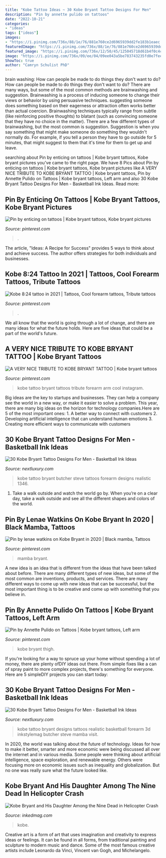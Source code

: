 ```yaml
---
title: "Kobe Tattoo Ideas ~ 30 Kobe Bryant Tattoo Designs For Men"
description: "Pin by annette pulido on tattoos"
date: "2022-10-21"
categories:
- "ideas"
tags: ["ideas"]
images:
- "https://i.pinimg.com/736x/88/1e/76/881e760ce2d6965939dd2fe183b1eaec.jpg"
featuredImage: "https://i.pinimg.com/736x/88/1e/76/881e760ce2d6965939dd2fe183b1eaec.jpg"
featured_image: "https://i.pinimg.com/736x/12/50/45/125045718d61b4f0c4c6c2f4ef80ae64.jpg"
image: "https://i.pinimg.com/736x/09/ee/04/09ee043a5be783743235fd0e7fee0c15.jpg"
ShowToc: true
author: "Camryn Schulist PhD"
---
```



brain washing: How can people be made to do things they don't want to do?
How can people be made to do things they don't want to do? There are many ways, but some of the most common methods are brainwashing and suggestion. Brainwashing is a process of inducing someone to change their views or behavior by using persuasive techniques. suggesting someone does something based on their eagerness or attraction often works better than actual coercion. Brainwashing techniques typically range from subtle (like reinforcing positive thoughts) to blatant (such as convincing someone that they have no choice in the matter). 
There are a few different types of brainwashing, but the most common is suggestion. Suggestion is when you say something that might make someone do something they wouldn't normally do. For example, if you tell a person they have to go outside for 5 minutes, that might suggest to them that it's time for them to get up and leave.

	

		
searching about Pin by enticing on tattoos | Kobe bryant tattoos, Kobe bryant pictures you've came to the right page. We have 8 Pics about Pin by enticing on tattoos | Kobe bryant tattoos, Kobe bryant pictures like A VERY NICE TRIBUTE TO KOBE BRYANT TATTOO | Kobe bryant tattoos, Pin by Annette Pulido on Tattoos | Kobe bryant tattoos, Left arm and also 30 Kobe Bryant Tattoo Designs For Men - Basketball Ink Ideas. Read more:
		
    
## Pin By Enticing On Tattoos | Kobe Bryant Tattoos, Kobe Bryant Pictures

<img loading=lazy src="https://i.pinimg.com/736x/12/50/45/125045718d61b4f0c4c6c2f4ef80ae64.jpg" onerror="this.onerror=null;this.src='https://tse1.mm.bing.net/th?id=OIP.QM1MMRWLILjwPi8HTY9GMAHaMj&amp;pid=15.1';" alt="Pin by enticing on tattoos | Kobe bryant tattoos, Kobe bryant pictures">

_Source: pinterest.com_

>. 

	

The article, "Ideas: A Recipe for Success" provides 5 ways to think about and achieve success. The author offers strategies for both individuals and businesses.

    
## Kobe 8:24 Tattoo In 2021 | Tattoos, Cool Forearm Tattoos, Tribute Tattoos

<img loading=lazy src="https://i.pinimg.com/736x/ab/00/0c/ab000c826a2ca665fbbe8e7622dee200.jpg" onerror="this.onerror=null;this.src='https://tse3.mm.bing.net/th?id=OIP.2uMKiAfE3SP9cZ0nLXC_rQHaK0&amp;pid=15.1';" alt="Kobe 8:24 tattoo in 2021 | Tattoos, Cool forearm tattoos, Tribute tattoos">

_Source: pinterest.com_

>. 

	

We all know that the world is going through a lot of change, and there are many ideas for what the future holds. Here are five ideas that could be a part of the world's future.

    
## A VERY NICE TRIBUTE TO KOBE BRYANT TATTOO | Kobe Bryant Tattoos

<img loading=lazy src="https://i.pinimg.com/736x/09/ee/04/09ee043a5be783743235fd0e7fee0c15.jpg" onerror="this.onerror=null;this.src='https://tse3.mm.bing.net/th?id=OIP.PIJlIo2Iy1yK_9_Cal4HoQHaHa&amp;pid=15.1';" alt="A VERY NICE TRIBUTE TO KOBE BRYANT TATTOO | Kobe bryant tattoos">

_Source: pinterest.com_

>kobe tattoo bryant tattoos tribute forearm arm cool instagram. 

	

Big ideas are the key to startups and businesses. They can help a company see the world in a new way, or make it easier to solve a problem. This year, there are many big ideas on the horizon for technology companies.Here are 5 of the most important ones: 1. A better way to connect with customers 2. Developing artificial intelligence that can understand human emotions 3. Creating more efficient ways to communicate with customers 
    
## 30 Kobe Bryant Tattoo Designs For Men - Basketball Ink Ideas

<img loading=lazy src="http://nextluxury.com/wp-content/uploads/incredible-kobe-bryant-tattoos-for-men-on-forearm.jpg" onerror="this.onerror=null;this.src='https://tse3.mm.bing.net/th?id=OIP.WPdNozHFKM0xZUi6Kz_mDAHaGZ&amp;pid=15.1';" alt="30 Kobe Bryant Tattoo Designs For Men - Basketball Ink Ideas">

_Source: nextluxury.com_

>kobe tattoo bryant butcher steve tattoos forearm designs realistic 1346. 

	

1) Take a walk outside and watch the world go by. When you’re on a clear day, take a walk outside and see all the different shapes and colors of the world.

    
## Pin By Lenae Watkins On Kobe Bryant In 2020 | Black Mamba, Tattoos

<img loading=lazy src="https://i.pinimg.com/originals/25/ed/ac/25edacd282c0c18e8e883139a6811a3d.jpg" onerror="this.onerror=null;this.src='https://tse2.mm.bing.net/th?id=OIP.qMT6fgdmRaxS2r-G-JU_wgHaPQ&amp;pid=15.1';" alt="Pin by lenae watkins on Kobe Bryant in 2020 | Black mamba, Tattoos">

_Source: pinterest.com_

>mamba bryant. 

	

A new idea is an idea that is different from the ideas that have been talked about before. There are many different types of new ideas, but some of the most common are inventions, products, and services. There are many different ways to come up with new ideas that can be successful, but the most important thing is to be creative and come up with something that you believe in.

    
## Pin By Annette Pulido On Tattoos | Kobe Bryant Tattoos, Left Arm

<img loading=lazy src="https://i.pinimg.com/736x/88/1e/76/881e760ce2d6965939dd2fe183b1eaec.jpg" onerror="this.onerror=null;this.src='https://tse2.mm.bing.net/th?id=OIP.J2Vik7JxLcXoXxAqRwlbNgHaIM&amp;pid=15.1';" alt="Pin by Annette Pulido on Tattoos | Kobe bryant tattoos, Left arm">

_Source: pinterest.com_

>kobe bryant thigh. 

	

If you're looking for a way to spruce up your home without spending a lot of money, there are plenty ofDIY ideas out there. From simple fixes like a can of spray paint to more complex projects, there's something for everyone. Here are 5 simpleDIY projects you can start today:

    
## 30 Kobe Bryant Tattoo Designs For Men - Basketball Ink Ideas

<img loading=lazy src="http://nextluxury.com/wp-content/uploads/guys-forearm-sleeve-hyper-realistic-3d-kobe-bryant-tattoo-designs.jpg" onerror="this.onerror=null;this.src='https://tse4.mm.bing.net/th?id=OIP.lFwOVdgSWtpDT7rV8mq67QHaHa&amp;pid=15.1';" alt="30 Kobe Bryant Tattoo Designs For Men - Basketball Ink Ideas">

_Source: nextluxury.com_

>kobe tattoo bryant designs tattoos realistic basketball forearm 3d inkstylemag butcher steve mamba visit. 

	

In 2020, the world was talking about the future of technology. Ideas for how to make it better, smarter and more economic were being discussed all over the internet and in various media. Some people were thinking about artificial intelligence, space exploration, and renewable energy. Others were focusing more on economic issues such as inequality and globalization. But no one was really sure what the future looked like.

    
## Kobe Bryant And His Daughter Among The Nine Dead In Helicopter Crash

<img loading=lazy src="https://www.inkedmag.com/.image/t_share/MTcwMDQwOTYwOTA0ODY1MTQ1/kobe.png" onerror="this.onerror=null;this.src='https://tse4.mm.bing.net/th?id=OIP.bQgsgbplYiCHY-WZLC7cGwHaD4&amp;pid=15.1';" alt="Kobe Bryant and His Daughter Among the Nine Dead in Helicopter Crash">

_Source: inkedmag.com_

>kobe. 

	

Creative art is a form of art that uses imagination and creativity to express ideas or feelings. It can be found in all forms, from traditional painting and sculpture to modern music and dance. Some of the most famous creative artists include Leonardo da Vinci, Vincent van Gogh, and Michelangelo.

